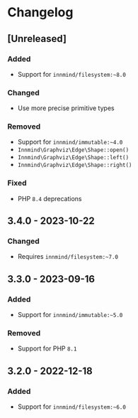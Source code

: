 # Changelog

## [Unreleased]

### Added

- Support for `innmind/filesystem:~8.0`

### Changed

- Use more precise primitive types

### Removed

- Support for `innmind/immutable:~4.0`
- `Innmind\Graphviz\Edge\Shape::open()`
- `Innmind\Graphviz\Edge\Shape::left()`
- `Innmind\Graphviz\Edge\Shape::right()`

### Fixed

- PHP `8.4` deprecations

## 3.4.0 - 2023-10-22

### Changed

- Requires `innmind/filesystem:~7.0`

## 3.3.0 - 2023-09-16

### Added

- Support for `innmind/immutable:~5.0`

### Removed

- Support for PHP `8.1`

## 3.2.0 - 2022-12-18

### Added

- Support for `innmind/filesystem:~6.0`
